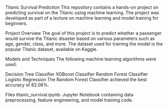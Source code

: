 Titanic Survival Prediction
This repository contains a hands-on project on predicting survival on the Titanic using machine learning. The project was developed as part of a lecture on machine learning and model training for beginners.

Project Overview
The goal of this project is to predict whether a passenger would survive the Titanic disaster based on various parameters such as age, gender, class, and more. The dataset used for training the model is the popular Titanic dataset, available on Kaggle.

Models and Techniques
The following machine learning algorithms were used:

Decision Tree Classifier
XGBoost Classifier
Random Forest Classifier
Logistic Regression
The Random Forest Classifier achieved the best accuracy of 82.06%.

Files
titanic_survival.ipynb: Jupyter Notebook containing data preprocessing, feature engineering, and model training code.
